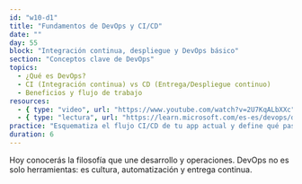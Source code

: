 ```yaml
---
id: "w10-d1"
title: "Fundamentos de DevOps y CI/CD"
date: ""
day: 55
block: "Integración continua, despliegue y DevOps básico"
section: "Conceptos clave de DevOps"
topics:
  - ¿Qué es DevOps?
  - CI (Integración continua) vs CD (Entrega/Despliegue continuo)
  - Beneficios y flujo de trabajo
resources:
  - { type: "video", url: "https://www.youtube.com/watch?v=2U7KqALbXXc" }
  - { type: "lectura", url: "https://learn.microsoft.com/es-es/devops/deliver/what-is-devops" }
practice: "Esquematiza el flujo CI/CD de tu app actual y define qué pasos automatizarías."
duration: 6
---
```


Hoy conocerás la filosofía que une desarrollo y operaciones. DevOps no es solo herramientas: es cultura, automatización y entrega continua.